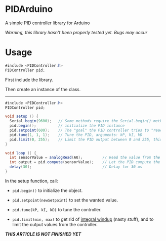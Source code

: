 # PIDArduino
A simple PID controller library for Arduino

*Warning, this library hasn't been properly tested yet. Bugs may occur*

# Usage
```java
#include <PIDController.h>
PIDController pid;
```

First include the library.

Then create an instance of the class.

---

```java
#include <PIDController.h>
PIDController pid;

void setup () {
  Serial.begin(9600);   // Some methods require the Serial.begin() method to be called first
  pid.begin();          // initialize the PID instance
  pid.setpoint(600);    // The "goal" the PID controller tries to "reach"
  pid.tune(1, 1, 1);    // Tune the PID, arguments: kP, kI, kD
  pid.limit(0, 255);    // Limit the PID output between 0 and 255, this is important to get rid of integral windup!
}

void loop () {
  int sensorValue = analogRead(A0);         // Read the value from the sensor
  int output = pid.compute(sensorValue);    // Let the PID compute the value, returns the optimal output
  delay(30);                                // Delay for 30 ms
}
```

In the setup function, call:

* `pid.begin()` to initialize the object.

* `pid.setpoint(newSetpoint)` to set the wanted value.

* `pid.tune(kP, kI, kD)` to tune the controller.

* `pid.limit(min, max)` to get rid of [integral windup](https://en.wikipedia.org/wiki/Integral_windup) (nasty stuff), and to limit the output values from the controller.


***THIS ARTICLE IS NOT FINISHED YET***
